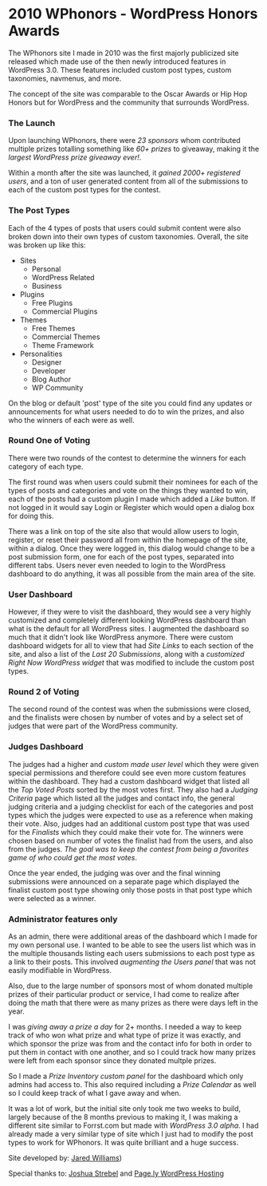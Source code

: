 2010 WPhonors - WordPress Honors Awards
========

The WPhonors site I made in 2010 was the first majorly publicized site released which made use of the then newly introduced features in WordPress 3.0. These features included custom post types, custom taxonomies, navmenus, and more.

The concept of the site was comparable to the Oscar Awards or Hip Hop Honors but for WordPress and the community that surrounds WordPress.

### The Launch

Upon launching WPhonors, there were *23 sponsors* whom contributed multiple prizes totalling something like *60+ prizes* to giveaway, making it the *largest WordPress prize giveaway ever!*.

Within a month after the site was launched, it *gained 2000+ registered users*, and a ton of user generated content from all of the submissions to each of the custom post types for the contest.

### The Post Types

Each of the 4 types of posts that users could submit content were also broken down into their own types of custom taxonomies. Overall, the site was broken up like this:

  * Sites
    * Personal
    * WordPress Related
    * Business
  * Plugins
    * Free Plugins
    * Commercial Plugins
  * Themes
    * Free Themes
    * Commercial Themes
    * Theme Framework
  * Personalities
    * Designer
    * Developer
    * Blog Author
    * WP Community

On the blog or default 'post' type of the site you could find any updates or announcements for what users needed to do to win the prizes, and also who the winners of each were as well.

### Round One of Voting

There were two rounds of the contest to determine the winners for each category of each type.

The first round was when users could submit their nominees for each of the types of posts and categories and vote on the things they wanted to win, each of the posts had a custom plugin I made which added a *Like* button. If not logged in it would say Login or Register which would open a dialog box for doing this.

There was a link on top of the site also that would allow users to login, register, or reset their password all from within the homepage of the site, within a dialog. Once they were logged in, this dialog would change to be a post submission form, one for each of the post types, separated into different tabs. Users never even needed to login to the WordPress dashboard to do anything, it was all possible from the main area of the site.

### User Dashboard

However, if they were to visit the dashboard, they would see a very highly customized and completely different looking WordPress dashboard than what is the default for all WordPress sites. I augmented the dashboard so much that it didn't look like WordPress anymore. There were custom dashboard widgets for all to view that had *Site Links* to each section of the site, and also a list of the *Last 20 Submissions*, along with a *customized Right Now WordPress widget* that was modified to include the custom post types.

### Round 2 of Voting

The second round of the contest was when the submissions were closed, and the finalists were chosen by number of votes and by a select set of judges that were part of the WordPress community.

### Judges Dashboard

The judges had a higher and *custom made user level* which they were given special permissions and therefore could see even more custom features within the dashboard. They had a custom dashboard widget that listed all the *Top Voted Posts* sorted by the most votes first. They also had a *Judging Criteria* page which listed all the judges and contact info, the general judging criteria and a judging checklist for each of the categories and post types which the judges were expected to use as a reference when making their vote. Also, judges had an additional custom post type that was used for the *Finalists* which they could make their vote for. The winners were chosen based on number of votes the finalist had from the users, and also from the judges. _The goal was to keep the contest from being a favorites game of who could get the most votes_.

Once the year ended, the judging was over and the final winning submissions were announced on a separate page which displayed the finalist custom post type showing only those posts in that post type which were selected as a winner.

### Administrator features only

As an admin, there were additional areas of the dashboard which I made for my own personal use. I wanted to be able to see the users list which was in the multiple thousands listing each users submissions to each post type as a link to their posts. This involved *augmenting the Users panel* that was not easily modifiable in WordPress.

Also, due to the large number of sponsors most of whom donated multiple prizes of their particular product or service, I had come to realize after doing the math that there were as many prizes as there were days left in the year.

I was *giving away a prize a day* for 2+ months. I needed a way to keep track of who won what prize and what type of prize it was exactly, and which sponsor the prize was from and the contact info for both in order to put them in contact with one another, and so I could track how many prizes were left from each sponsor since they donated multple prizes.

So I made a *Prize Inventory custom panel* for the dashboard which only admins had access to. This also required including a *Prize Calendar* as well so I could keep track of what I gave away and when.

It was a lot of work, but the initial site only took me two weeks to build, largely because of the 8 months previous to making it, I was making a different site similar to Forrst.com but made with *WordPress 3.0 alpha*. I had already made a very similar type of site which I just had to modify the post types to work for WPhonors. It was quite brilliant and a huge success.

Site developed by: [Jared Williams](http://twitter.com/jaredwilli))

Special thanks to: [Joshua Strebel](http://twitter.com/strebel) and [Page.ly WordPress Hosting](http://page.ly)

